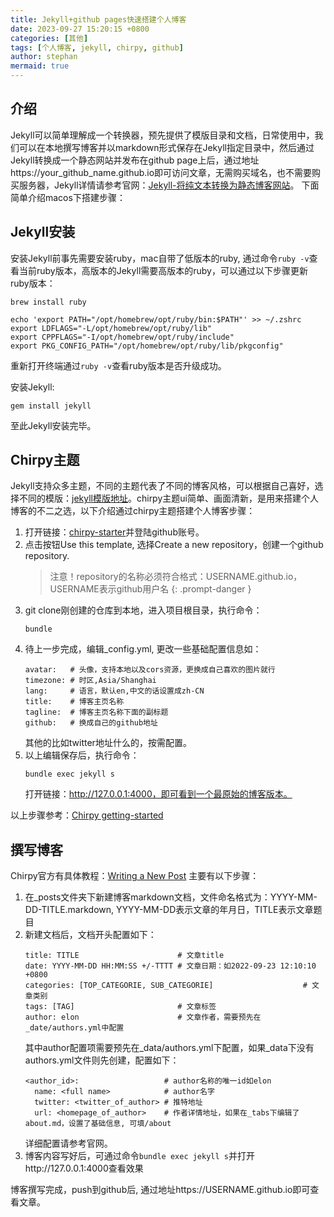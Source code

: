 ```yaml
---
title: Jekyll+github pages快速搭建个人博客
date: 2023-09-27 15:20:15 +0800
categories: [其他]
tags: [个人博客, jekyll, chirpy, github]
author: stephan
mermaid: true
---
```


## 介绍
Jekyll可以简单理解成一个转换器，预先提供了模版目录和文档，日常使用中，我们可以在本地撰写博客并以markdown形式保存在Jekyll指定目录中，然后通过Jekyll转换成一个静态网站并发布在github page上后，通过地址https://your_github_name.github.io即可访问文章，无需购买域名，也不需要购买服务器，Jekyll详情请参考官网：[Jekyll-将纯文本转换为静态博客网站](https://jekyllcn.com/)。
下面简单介绍macos下搭建步骤：

## Jekyll安装
安装Jekyll前事先需要安装ruby，mac自带了低版本的ruby, 通过命令`ruby -v`查看当前ruby版本，高版本的Jekyll需要高版本的ruby，可以通过以下步骤更新ruby版本：
```shell
brew install ruby

echo 'export PATH="/opt/homebrew/opt/ruby/bin:$PATH"' >> ~/.zshrc
export LDFLAGS="-L/opt/homebrew/opt/ruby/lib"
export CPPFLAGS="-I/opt/homebrew/opt/ruby/include"
export PKG_CONFIG_PATH="/opt/homebrew/opt/ruby/lib/pkgconfig"
```
重新打开终端通过`ruby -v`查看ruby版本是否升级成功。

安装Jekyll:
```shell
gem install jekyll
```
至此Jekyll安装完毕。

## Chirpy主题
Jekyll支持众多主题，不同的主题代表了不同的博客风格，可以根据自己喜好，选择不同的模版：[jekyll模版地址](http://jekyllthemes.org/)。chirpy主题ui简单、画面清新，是用来搭建个人博客的不二之选，以下介绍通过chirpy主题搭建个人博客步骤：
1. 打开链接：[chirpy-starter](https://github.com/cotes2020/chirpy-starter)并登陆github账号。
2. 点击按钮Use this template, 选择Create a new repository，创建一个github repository.
   > 注意！repository的名称必须符合格式：USERNAME.github.io，USERNAME表示github用户名
   {: .prompt-danger }
3. git clone刚创建的仓库到本地，进入项目根目录，执行命令：
    ```shell
    bundle
    ```
4. 待上一步完成，编辑_config.yml, 更改一些基础配置信息如：
    ```
    avatar:   # 头像，支持本地以及cors资源，更换成自己喜欢的图片就行
    timezone: # 时区,Asia/Shanghai
    lang:     # 语言，默认en,中文的话设置成zh-CN
    title:    # 博客主页名称
    tagline:  # 博客主页名称下面的副标题
    github:   # 换成自己的github地址
    ```
    其他的比如twitter地址什么的，按需配置。
5. 以上编辑保存后，执行命令：
    ```shell
    bundle exec jekyll s
    ```
    打开链接：http://127.0.0.1:4000，即可看到一个最原始的博客版本。

以上步骤参考：[Chirpy getting-started](https://chirpy.cotes.page/posts/getting-started/)

## 撰写博客
Chirpy官方有具体教程：[Writing a New Post](https://chirpy.cotes.page/posts/write-a-new-post/)
主要有以下步骤：
1. 在_posts文件夹下新建博客markdown文档，文件命名格式为：YYYY-MM-DD-TITLE.markdown, YYYY-MM-DD表示文章的年月日，TITLE表示文章题目
2. 新建文档后，文档开头配置如下：
    ```
    title: TITLE                      # 文章title
    date: YYYY-MM-DD HH:MM:SS +/-TTTT # 文章日期：如2022-09-23 12:10:10 +0800
    categories: [TOP_CATEGORIE, SUB_CATEGORIE]                    # 文章类别
    tags: [TAG]                       # 文章标签
    author: elon                      # 文章作者，需要预先在_date/authors.yml中配置
    ```
    其中author配置项需要预先在_data/authors.yml下配置，如果_data下没有authors.yml文件则先创建，配置如下：
    ```
    <author_id>:                   # author名称的唯一id如elon
      name: <full name>            # author名字
      twitter: <twitter_of_author> # 推特地址
      url: <homepage_of_author>    # 作者详情地址，如果在_tabs下编辑了about.md，设置了基础信息, 可填/about
    ```
    详细配置请参考官网。
3. 博客内容写好后，可通过命令`bundle exec jekyll s`并打开http://127.0.0.1:4000查看效果

博客撰写完成，push到github后, 通过地址https://USERNAME.github.io即可查看文章。



